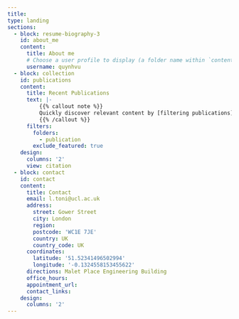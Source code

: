 ```yaml
---
title:
type: landing
sections:
  - block: resume-biography-3
    id: about_me
    content:
      title: About me
      # Choose a user profile to display (a folder name within `content/authors/`)
      username: quynhvu
  - block: collection
    id: publications
    content:
      title: Recent Publications
      text: |-
          {{% callout note %}}
          Quickly discover relevant content by [filtering publications](./publication/).
          {{% /callout %}}
      filters:
        folders:
          - publication
        exclude_featured: true
    design:
      columns: '2'
      view: citation
  - block: contact
    id: contact
    content:
      title: Contact
      email: l.toni@ucl.ac.uk
      address:
        street: Gower Street
        city: London
        region:
        postcode: 'WC1E 7JE'
        country: UK
        country_code: UK
      coordinates:
        latitude: '51.52341496502994'
        longitude: '-0.1324558153455622'
      directions: Malet Place Engineering Building
      office_hours:
      appointment_url:
      contact_links:
    design:
      columns: '2'
---
```

